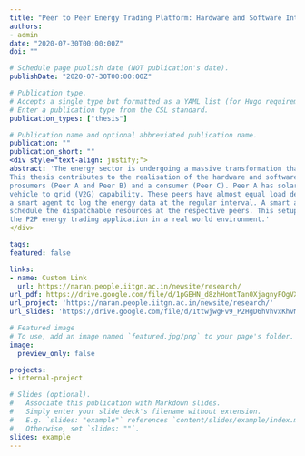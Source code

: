 ```yaml
---
title: "Peer to Peer Energy Trading Platform: Hardware and Software Integration"
authors:
- admin
date: "2020-07-30T00:00:00Z"
doi: ""

# Schedule page publish date (NOT publication's date).
publishDate: "2020-07-30T00:00:00Z"

# Publication type.
# Accepts a single type but formatted as a YAML list (for Hugo requirements).
# Enter a publication type from the CSL standard.
publication_types: ["thesis"]

# Publication name and optional abbreviated publication name.
publication: ""
publication_short: ""
<div style="text-align: justify;">
abstract: 'The energy sector is undergoing a massive transformation that includes key aspects such as integrating renewables, improving operational efficiency, leveraging smart grid infrastructure, and handling the dynamics of transactive energy. Digitization of electricity value chain and increased integration of distributed energy resources are turning passive consumers into active consumers who can locally sell their electricity, called Prosumers. The Peer to Peer (P2P) energy trading is a new paradigm, which introduces flexibility among the electricity users, where the energy from renewables and battery storage is shared and traded locally. 
This thesis contributes to the realisation of the hardware and software platform for P2P energy trading testbed at IIT Gandhinagar. This setup comprises two
prosumers (Peer A and Peer B) and a consumer (Peer C). Peer A has solar PV, and battery energy storage system, whereas Peer B has an EV charging with a
vehicle to grid (V2G) capability. These peers have almost equal load demand to meet. The energy meters connected at the respective nodes are integrated with
a smart agent to log the energy data at the regular interval. A smart agent runs the forecasting module followed by an optimization algorithm to optimally
schedule the dispatchable resources at the respective peers. This setup has been seamlessly interfaced with Blockchain based digital platform for showcasing
the P2P energy trading application in a real world environment.'
</div>

tags:
featured: false

links:
- name: Custom Link
  url: https://naran.people.iitgn.ac.in/newsite/research/
url_pdf: https://drive.google.com/file/d/1pGEHN_d8zhHomtTan0XjagnyFOgVXN1d/view?usp=sharing
url_project: 'https://naran.people.iitgn.ac.in/newsite/research/'
url_slides: 'https://drive.google.com/file/d/1ttwjwgFv9_P2HgD6hVhvxKhvMRSbJBBY/view?usp=sharing'

# Featured image
# To use, add an image named `featured.jpg/png` to your page's folder. 
image:
  preview_only: false

projects:
- internal-project

# Slides (optional).
#   Associate this publication with Markdown slides.
#   Simply enter your slide deck's filename without extension.
#   E.g. `slides: "example"` references `content/slides/example/index.md`.
#   Otherwise, set `slides: ""`.
slides: example
---
```

